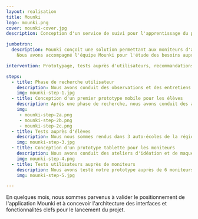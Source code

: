 ```yaml
---
layout: realisation
title: Mounki
logo: mounki.png
cover: mounki-cover.jpg
description: Conception d'un service de suivi pour l'apprentissage du permis de conduire sous forme d'application tablette et mobile pour moniteurs et élèves.

jumbotron:
  description: Mounki conçoit une solution permettant aux moniteurs d'auto-école de faciliter leur utilisation du livret de conduit et de maintenir la motivation des élèves.
    Nous avons accompagné l'équipe Mounki pour l'étude des besoins auprès d'utilisateurs, le maquettage d'interfaces, la conduite de tests, les recommandations de solutions techniques et du développement.

intervention: Prototypage, tests auprès d'utilisateurs, recommandations techniques.

steps:
  - title: Phase de recherche utilisateur
    description: Nous avons conduit des observations et des entretiens dans 5 auto-écoles de la région lyonnaise. Nous avons notamment observé des séances de conduite et interrogé des gérants, moniteurs, et élèves.
    img: mounki-step-1.jpg
  - title: Conception d'un premier prototype mobile pour les élèves
    description: Après une phase de recherche, nous avons conduit des ateliers d'idéation et de maquettage afin de concevoir un premier prototype d'application mobile pour les élèves.
    img: 
     - mounki-step-2a.png
     - mounki-step-2b.png
     - mounki-step-2c.png
  - title: Tests auprès d'élèves
    description: Nous nous sommes rendus dans 3 auto-écoles de la région lyonnaise afin de tester le prototype auprès d'élèves en cours de formation au permis de conduire.
    img: mounki-step-3.jpg
  - title: Conception d'un prototype tablette pour les moniteurs
    description: Nous avons conduit des ateliers d'idéation et de maquettage en nous basant sur les retours précédemment collectés afin de créer un premier prototype destiné aux moniteurs.
    img: mounki-step-4.png
  - title: Tests utilisateurs auprès de moniteurs
    description: Nous avons testé notre prototype auprès de 6 moniteurs au sein de 3 auto-écoles afin d'en affiner le positionnement et les interfaces.
    img: mounki-step-5.jpg

---
```


En quelques mois, nous sommes parvenus à valider le positionnement de l'application Mounki et à concevoir l'architecture des interfaces et fonctionnalités clefs pour le lancement du projet.